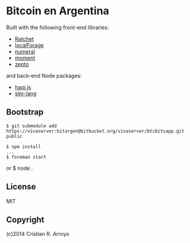 # Bitcoin en Argentina

Built with the following front-end libraries:

* [Ratchet][rtch]
* [localForage][fora]
* [numeral][nume]
* [moment][mome]
* [zepto][zpto]

and back-end Node packages:

* [hapi.js](hapi)
* [slm-lang](slm)

## Bootstrap

    $ git submodule add https://vivaserver:bitargon@bitbucket.org/vivaserver/btcbitsapp.git public

    $ npm install
    ...
    $ foreman start
or
    $ node .

## License

MIT

## Copyright

(c)2014 Cristian R. Arroyo

[rtch]: http://goratchet.com
[fora]: http://mozilla.github.io/localForage/
[nume]: http://numeraljs.com
[mome]: http://momentjs.com/
[zpto]: http://zeptojs.com/

[hapi]: http://hapijs.com/
[slml]: https://github.com/slm-lang/slm
